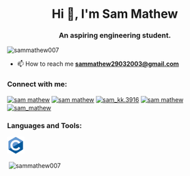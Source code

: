 

<h1 align="center">Hi 👋, I'm Sam Mathew</h1>
<h3 align="center">An aspiring engineering student.</h3>

<p align="left"> <img src="https://komarev.com/ghpvc/?username=sammathew007&label=Profile%20views&color=0e75b6&style=flat" alt="sammathew007" /> </p>

- 📫 How to reach me **sammathew29032003@gmail.com**

<h3 align="left">Connect with me:</h3>
<p align="left">
<a href="https://linkedin.com/in/sam mathew" target="blank"><img align="center" src="https://raw.githubusercontent.com/rahuldkjain/github-profile-readme-generator/master/src/images/icons/Social/linked-in-alt.svg" alt="sam mathew" height="30" width="40" /></a>
<a href="https://fb.com/sam mathew" target="blank"><img align="center" src="https://raw.githubusercontent.com/rahuldkjain/github-profile-readme-generator/master/src/images/icons/Social/facebook.svg" alt="sam mathew" height="30" width="40" /></a>
<a href="https://instagram.com/sam_kk.3916" target="blank"><img align="center" src="https://raw.githubusercontent.com/rahuldkjain/github-profile-readme-generator/master/src/images/icons/Social/instagram.svg" alt="sam_kk.3916" height="30" width="40" /></a>
<a href="https://www.hackerrank.com/sam mathew" target="blank"><img align="center" src="https://raw.githubusercontent.com/rahuldkjain/github-profile-readme-generator/master/src/images/icons/Social/hackerrank.svg" alt="sam mathew" height="30" width="40" /></a>
<a href="https://www.leetcode.com/sam_mathew" target="blank"><img align="center" src="https://raw.githubusercontent.com/rahuldkjain/github-profile-readme-generator/master/src/images/icons/Social/leet-code.svg" alt="sam_mathew" height="30" width="40" /></a>
</p>

<h3 align="left">Languages and Tools:</h3>
<p align="left"> <a href="https://www.cprogramming.com/" target="_blank" rel="noreferrer"> <img src="https://raw.githubusercontent.com/devicons/devicon/master/icons/c/c-original.svg" alt="c" width="40" height="40"/> </a> </p>

<p>&nbsp;<img align="center" src="https://github-readme-stats.vercel.app/api?username=sammathew007&show_icons=true&locale=en" alt="sammathew007" /></p>
